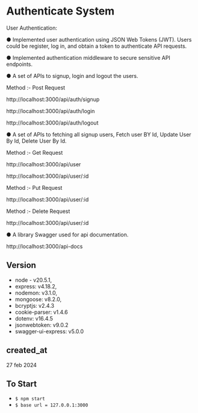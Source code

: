 # Authenticate System

User Authentication:

● Implemented user authentication using JSON Web Tokens (JWT). Users could be
 register, log in, and obtain a token to authenticate API requests.
 
● Implemented authentication middleware to secure sensitive API endpoints.

● A set of APIs to signup, login and logout the users.

Method :- Post Request

http://localhost:3000/api/auth/signup 

http://localhost:3000/api/auth/login

http://localhost:3000/api/auth/logout

● A set of APIs to fetching all signup users, Fetch user BY Id, Update User By Id, Delete User By Id.

Method :- Get Request

http://localhost:3000/api/user 

http://localhost:3000/api/user/:id

Method :- Put Request

http://localhost:3000/api/user/:id 

Method :- Delete Request

http://localhost:3000/api/user/:id 

● A library Swagger used for api documentation.

http://localhost:3000/api-docs


## Version

- node - v20.5.1,
- express: v4.18.2,
- nodemon: v3.1.0,
- mongoose: v8.2.0,
- bcryptjs: v2.4.3
- cookie-parser: v1.4.6
- dotenv: v16.4.5
- jsonwebtoken: v9.0.2
- swagger-ui-express: v5.0.0

## created_at

27 feb 2024

## To Start

- `$ npm start`
- `$ base url = 127.0.0.1:3000`
